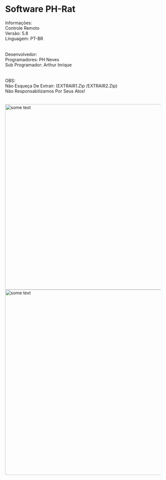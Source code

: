 # Software PH-Rat </br>
Informações: </br>
Controle Remoto </br>
Versão: 5.8 </br>
Linguagem: PT-BR </br>
</br>
</br>
Desenvolvedor: </br>
Programadores: PH Neves </br>
Sub Programador: Arthur Inrique </br>
</br>
</br>
OBS: </br>
Não Esqueça De Extrair: (EXTRAIR1.Zip /EXTRAIR2.Zip) </br>
Não Responsabilizamos Por Seus Atos!</br>
</br>
</br>
<img src="https://i.ibb.co/xg2HBvk/1.png" alt="some text" width=900 height=600></br>
<img src="https://i.ibb.co/xzsVtyL/2.png" alt="some text" width=900 height=600></br>
